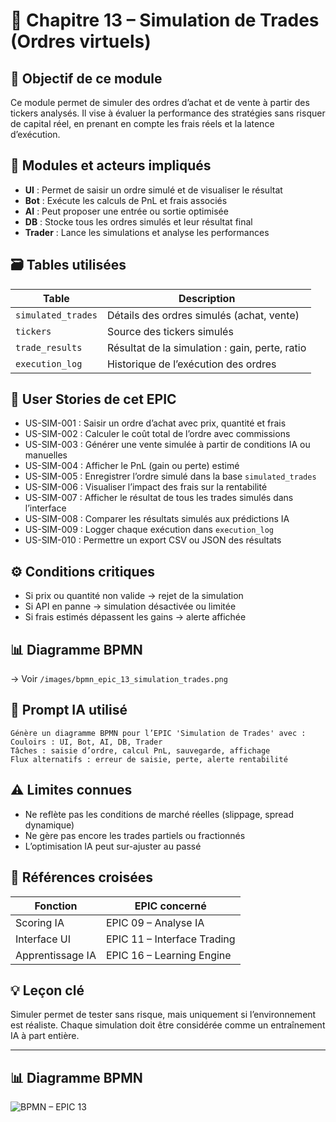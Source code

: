 # 📘 Chapitre 13 – Simulation de Trades (Ordres virtuels)

## 🎯 Objectif de ce module

Ce module permet de simuler des ordres d’achat et de vente à partir des tickers analysés. Il vise à évaluer la performance des stratégies sans risquer de capital réel, en prenant en compte les frais réels et la latence d’exécution.

## 🧠 Modules et acteurs impliqués

* **UI** : Permet de saisir un ordre simulé et de visualiser le résultat
* **Bot** : Exécute les calculs de PnL et frais associés
* **AI** : Peut proposer une entrée ou sortie optimisée
* **DB** : Stocke tous les ordres simulés et leur résultat final
* **Trader** : Lance les simulations et analyse les performances

## 🗃️ Tables utilisées

| Table              | Description                                    |
| ------------------ | ---------------------------------------------- |
| `simulated_trades` | Détails des ordres simulés (achat, vente)      |
| `tickers`          | Source des tickers simulés                     |
| `trade_results`    | Résultat de la simulation : gain, perte, ratio |
| `execution_log`    | Historique de l’exécution des ordres           |

## 📜 User Stories de cet EPIC

* US-SIM-001 : Saisir un ordre d’achat avec prix, quantité et frais
* US-SIM-002 : Calculer le coût total de l’ordre avec commissions
* US-SIM-003 : Générer une vente simulée à partir de conditions IA ou manuelles
* US-SIM-004 : Afficher le PnL (gain ou perte) estimé
* US-SIM-005 : Enregistrer l’ordre simulé dans la base `simulated_trades`
* US-SIM-006 : Visualiser l’impact des frais sur la rentabilité
* US-SIM-007 : Afficher le résultat de tous les trades simulés dans l’interface
* US-SIM-008 : Comparer les résultats simulés aux prédictions IA
* US-SIM-009 : Logger chaque exécution dans `execution_log`
* US-SIM-010 : Permettre un export CSV ou JSON des résultats

## ⚙️ Conditions critiques

* Si prix ou quantité non valide → rejet de la simulation
* Si API en panne → simulation désactivée ou limitée
* Si frais estimés dépassent les gains → alerte affichée

## 📊 Diagramme BPMN

→ Voir `/images/bpmn_epic_13_simulation_trades.png`

## 🧠 Prompt IA utilisé

```
Génère un diagramme BPMN pour l’EPIC 'Simulation de Trades' avec :
Couloirs : UI, Bot, AI, DB, Trader
Tâches : saisie d’ordre, calcul PnL, sauvegarde, affichage
Flux alternatifs : erreur de saisie, perte, alerte rentabilité
```

## ⚠️ Limites connues

* Ne reflète pas les conditions de marché réelles (slippage, spread dynamique)
* Ne gère pas encore les trades partiels ou fractionnés
* L’optimisation IA peut sur-ajuster au passé

## 🔁 Références croisées

| Fonction         | EPIC concerné               |
| ---------------- | --------------------------- |
| Scoring IA       | EPIC 09 – Analyse IA        |
| Interface UI     | EPIC 11 – Interface Trading |
| Apprentissage IA | EPIC 16 – Learning Engine   |

## 💡 Leçon clé

Simuler permet de tester sans risque, mais uniquement si l’environnement est réaliste. Chaque simulation doit être considérée comme un entraînement IA à part entière.


---

## 📊 Diagramme BPMN

![BPMN – EPIC 13](../images/bpmn_epic_13_simulation_trades.png)
